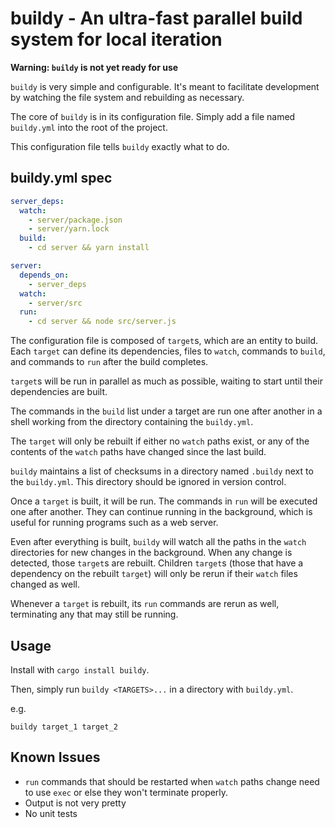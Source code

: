 # buildy - An ultra-fast parallel build system for local iteration

**Warning: `buildy` is not yet ready for use**

`buildy` is very simple and configurable. It's meant to facilitate development by watching the file system and rebuilding as necessary.

The core of `buildy` is in its configuration file. Simply add a file named `buildy.yml` into the root of the project.

This configuration file tells `buildy` exactly what to do.

## buildy.yml spec
```yaml
server_deps:
  watch:
    - server/package.json
    - server/yarn.lock
  build:
    - cd server && yarn install

server:
  depends_on:
    - server_deps
  watch:
    - server/src
  run:
    - cd server && node src/server.js
```

The configuration file is composed of `target`s, which are an entity to build. Each `target` can define its dependencies, files to `watch`, commands to `build`, and commands to `run` after the build completes.

`target`s will be run in parallel as much as possible, waiting to start until their dependencies are built.

The commands in the `build` list under a target are run one after another in a shell working from the directory containing the `buildy.yml`.

The `target` will only be rebuilt if either no `watch` paths exist, or any of the contents of the `watch` paths have changed since the last build.

`buildy` maintains a list of checksums in a directory named `.buildy` next to the `buildy.yml`. This directory should be ignored in version control.

Once a `target` is built, it will be run. The commands in `run` will be executed one after another. They can continue running in the background, which is useful for running programs such as a web server.

Even after everything is built, `buildy` will watch all the paths in the `watch` directories for new changes in the background. When any change is detected, those `target`s are rebuilt. Children `target`s (those that have a dependency on the rebuilt `target`) will only be rerun if their `watch` files changed as well.

Whenever a `target` is rebuilt, its `run` commands are rerun as well, terminating any that may still be running.

## Usage

Install with `cargo install buildy`.

Then, simply run `buildy <TARGETS>...` in a directory with `buildy.yml`.

e.g.

```shell script
buildy target_1 target_2
```

## Known Issues

* `run` commands that should be restarted when `watch` paths change need to use `exec` or else they won't terminate properly.
* Output is not very pretty
* No unit tests
